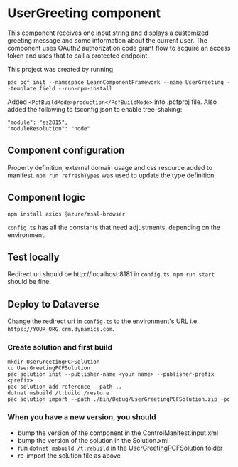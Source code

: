 # UserGreeting component

This component receives one input string and displays a customized greeting message and some information about the current user.
The component uses OAuth2 authorization code grant flow to acquire an access token and uses that to call a protected endpoint.

This project was created by running

    pac pcf init --namespace LearnComponentFramework --name UserGreeting --template field --run-npm-install

Added `<PcfBuildMode>production</PcfBuildMode>` into .pcfproj file. Also added the following to tsconfig.json to enable tree-shaking:

    "module": "es2015",
    "moduleResolution": "node"

## Component configuration

Property definition, external domain usage and css resource added to manifest. `npm run refreshTypes` was used to update the type definition.

## Component logic

    npm install axios @azure/msal-browser

`config.ts` has all the constants that need adjustments, depending on the environment.

## Test locally

Redirect uri should be http://localhost:8181 in `config.ts`. `npm run start` should be fine.

## Deploy to Dataverse

Change the redirect uri in `config.ts` to the environment's URL i.e. `https://YOUR_ORG.crm.dynamics.com`.

### Create solution and first build

    mkdir UserGreetingPCFSolution
    cd UserGreetingPCFSolution
    pac solution init --publisher-name <your name> --publisher-prefix <prefix>
    pac solution add-reference --path ..
    dotnet msbuild /t:build /restore
    pac solution import --path ./bin/Debug/UserGreetingPCFSolution.zip -pc

### When you have a new version, you should

* bump the version of the component in the ControlManifest.input.xml
* bump the version of the solution in the Solution.xml
* run `dotnet msbuild /t:rebuild` in the UserGreetingPCFSolution folder
* re-import the solution file as above